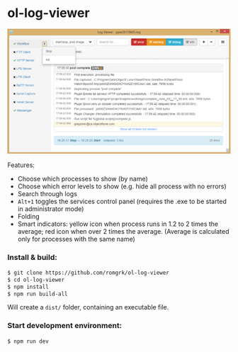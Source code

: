 # ol-log-viewer

![ol-log-viewer](https://raw.githubusercontent.com/romgrk/ol-log-viewer/master/static/viewer-service-control.png)


Features:
 - Choose which processes to show (by name)
 - Choose which error levels to show (e.g. hide all process with no errors)
 - Search through logs
 - `Alt+1` toggles the services control panel (requires the .exe to be started
     in administrator mode)
 - Folding
 - Smart indicators: yellow icon when process runs in 1.2 to 2 times the
     average; red icon when over 2 times the average. (Average is calculated
     only for processes with the same name)


### Install & build:

```
$ git clone https://github.com/romgrk/ol-log-viewer
$ cd ol-log-viewer
$ npm install
$ npm run build-all
```

Will create a `dist/` folder, containing an executable file.

### Start development environment:

```
$ npm run dev
```
